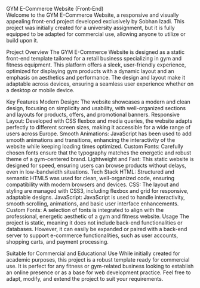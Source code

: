 GYM E-Commerce Website (Front-End)  
Welcome to the GYM E-Commerce Website, a responsive and visually appealing front-end project developed exclusively by Sobhan Izadi. This project was initially created for a university assignment, but it is fully equipped to be adapted for commercial use, allowing anyone to utilize or build upon it.

Project Overview
The GYM E-Commerce Website is designed as a static front-end template tailored for a retail business specializing in gym and fitness equipment. This platform offers a sleek, user-friendly experience, optimized for displaying gym products with a dynamic layout and an emphasis on aesthetics and performance. The design and layout make it adaptable across devices, ensuring a seamless user experience whether on a desktop or mobile device.

Key Features
Modern Design: The website showcases a modern and clean design, focusing on simplicity and usability, with well-organized sections and layouts for products, offers, and promotional banners.
Responsive Layout: Developed with CSS flexbox and media queries, the website adapts perfectly to different screen sizes, making it accessible for a wide range of users across Europe.
Smooth Animations: JavaScript has been used to add smooth animations and transitions, enhancing the interactivity of the website while keeping loading times optimized.
Custom Fonts: Carefully chosen fonts ensure that the typography matches the energetic and robust theme of a gym-centered brand.
Lightweight and Fast: This static website is designed for speed, ensuring users can browse products without delays, even in low-bandwidth situations.
Tech Stack
HTML: Structured and semantic HTML5 was used for clean, well-organized code, ensuring compatibility with modern browsers and devices.
CSS: The layout and styling are managed with CSS3, including flexbox and grid for responsive, adaptable designs.
JavaScript: JavaScript is used to handle interactivity, smooth scrolling, animations, and basic user interface enhancements.
Custom Fonts: A selection of fonts is integrated to align with the professional, energetic aesthetic of a gym and fitness website.
Usage
The project is static, meaning it does not include back-end functionalities or databases. However, it can easily be expanded or paired with a back-end server to support e-commerce functionalities, such as user accounts, shopping carts, and payment processing.

Suitable for Commercial and Educational Use
While initially created for academic purposes, this project is a robust template ready for commercial use. It is perfect for any fitness or gym-related business looking to establish an online presence or as a base for web development practice. Feel free to adapt, modify, and extend the project to suit your requirements.
